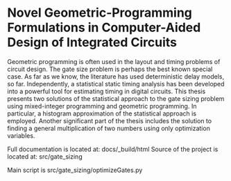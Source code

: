 # Novel Geometric-Programming Formulations  in Computer-Aided Design of Integrated Circuits

Geometric programming is often used in the layout and timing problems of circuit design. The gate size problem is perhaps the best known special case. As far as we know, the literature has used deterministic delay models, so far. Independently, a statistical static timing analysis has been developed into a powerful tool for estimating timing in digital circuits. This thesis presents two solutions of the statistical approach to the gate sizing problem using mixed-integer programming and geometric programming. In particular, a histogram approximation of the statistical approach is employed. Another significant part of the thesis includes the solution to finding a general multiplication of two numbers using only optimization variables. 


Full documentation is located at: docs/_build/html
Source of the project is located at: src/gate_sizing

Main script is src/gate_sizing/optimizeGates.py
